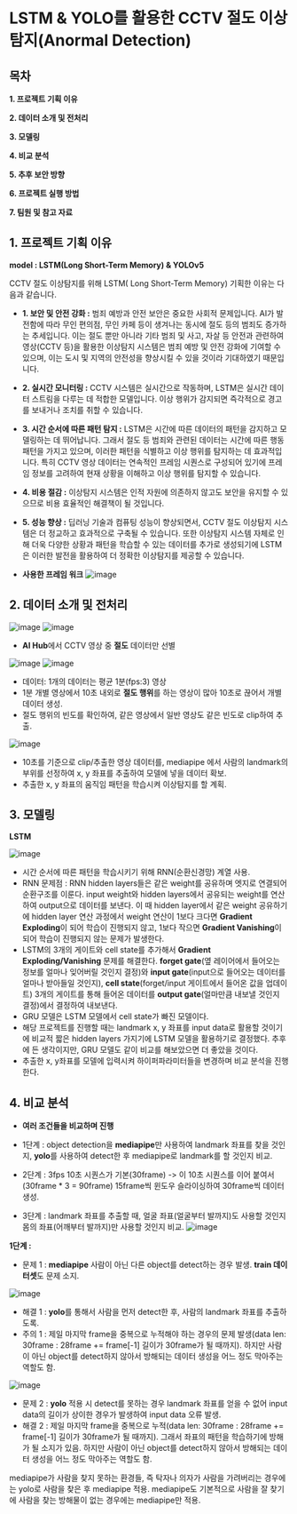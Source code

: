 # LSTM & YOLO를 활용한 CCTV 절도 이상탐지(Anormal Detection)

## 목차
  **1. 프로젝트 기획 이유**
  
  **2. 데이터 소개 및 전처리**
  
  **3. 모델링**
  
  **4. 비교 분석**
  
  **5. 추후 보안 방향**
  
  **6. 프로젝트 실행 방법**
  
  **7. 팀원 및 참고 자료**


## 1. 프로젝트 기획 이유
 **model : LSTM(Long Short-Term Memory) & YOLOv5**

CCTV 절도 이상탐지를 위해 LSTM( Long Short-Term Memory) 기획한 이유는 다음과 같습니다.
- **1. 보안 및 안전 강화 :** 범죄 예방과 안전 보안은 중요한 사회적 문제입니다. AI가 발전함에 따라 무인 편의점, 무인 카페 등이 생겨나는 동시에 절도 등의 범죄도 증가하는 추세입니다. 이는 절도 뿐만 아니라 기타 범죄 및 사고, 자살 등 안전과 관련하여 영상(CCTV 등)을 활용한 이상탐지 시스템은 범죄 예방 및 안전 강화에 기여할 수 있으며, 이는 도시 및 지역의 안전성을 향상시킬 수 있을 것이라 기대하였기 때문입니다.
- **2. 실시간 모니터링 :** CCTV 시스템은 실시간으로 작동하며, LSTM은 실시간 데이터 스트림을 다루는 데 적합한 모델입니다. 이상 행위가 감지되면 즉각적으로 경고를 보내거나 조치를 취할 수 있습니다.
- **3. 시간 순서에 따른 패턴 탐지 :** LSTM은 시간에 따른 데이터의 패턴을 감지하고 모델링하는 데 뛰어납니다. 그래서 절도 등 범죄와 관련된 데이터는 시간에 따른 행동 패턴을 가지고 있으며, 이러한 패턴을 식별하고 이상 행위를 탐지하는 데 효과적입니다. 특히 CCTV 영상 데이터는 연속적인 프레임 시퀀스로 구성되어 있기에 프레임 정보를 고려하여 현재 상황을 이해하고 이상 행위를 탐지할 수 있습니다.
- **4. 비용 절감 :** 이상탐지 시스템은 인적 자원에 의존하지 않고도 보안을 유지할 수 있으므로 비용 효율적인 해결책이 될 것입니다.
- **5. 성능 향상 :** 딥러닝 기술과 컴퓨팅 성능이 향상되면서, CCTV 절도 이상탐지 시스템은 더 정교하고 효과적으로 구축될 수 있습니다. 또한 이상탐지 시스템 자체로 인해 더욱 다양한 상황과 패턴을 학습할 수 있는 데이터를 추가로 생성되기에 LSTM은 이러한 발전을 활용하여 더 정확한 이상탐지를 제공할 수 있습니다.

- **사용한 프레임 워크**
![image](https://github.com/seonydg/LSTM-for-Anomaly-Detection/assets/85072322/16104792-fe1b-4d2e-ad11-e7cd435882af)


## 2. 데이터 소개 및 전처리

![image](https://github.com/seonydg/LSTM-for-Anomaly-Detection/assets/85072322/ee5128ae-f849-45c1-b718-9cf4bdb1e96b)
![image](https://github.com/seonydg/LSTM-for-Anomaly-Detection/assets/85072322/1753f0cf-4208-476d-a3d3-a7de279d4b40)
- **AI Hub**에서 CCTV 영상 중 **절도** 데이터만 선별

![image](https://github.com/seonydg/LSTM-for-Anomaly-Detection/assets/85072322/2dbbd5f7-4064-4450-a013-7f103edd859e)
![image](https://github.com/seonydg/LSTM-for-Anomaly-Detection/assets/85072322/401daead-259a-4780-830d-91720d73c8cd)

- 데이터: 1개의 데이터는 평균 1분(fps:3) 영상
- 1분 개별 영상에서 10초 내외로 **절도 행위**를 하는 영상이 많아 10초로 끊어서 개별 데이터 생성.
- 절도 행위의 빈도를 확인하여, 같은 영상에서 일반 영상도 같은 빈도로 clip하여 추출.

![image](https://github.com/seonydg/LSTM-for-Anomaly-Detection/assets/85072322/ce191e0b-bf6e-428b-a84c-1945c7e4d4f0)
- 10초를 기준으로 clip/추출한 영상 데이터를, mediapipe 에서 사람의 landmark의 부위를 선정하여 x, y 좌표를 추출하여 모델에 넣을 데이터 확보.
- 추출한 x, y 좌표의 움직임 패턴을 학습시켜 이상탐지를 할 계획.

## 3. 모델링

**LSTM**

![image](https://github.com/seonydg/LSTM-for-Anomaly-Detection/assets/85072322/725a71e5-8ac9-4c81-bd5a-6270fcc96bb1)

- 시간 순서에 따른 패턴을 학습시키기 위해 RNN(순환신경망) 계열 사용.
- RNN 문제점 : RNN hidden layers들은 같은 weight를 공유하며 엣지로 연결되어 순환구조를 이룬다. input weight와 hidden layers에서 공유되는 weight를 연산하여 output으로 데이터를 보낸다. 이 때 hidden layer에서 같은 weight 공유하기에 hidden layer 연산 과정에서 weight 연산이 1보다 크다면 **Gradient Exploding**이 되어 학습이 진행되지 않고, 1보다 작으면 **Gradient Vanishing**이 되어 학습이 진행되지 않는 문제가 발생한다.
- LSTM의 3개의 게이트와 cell state를 추가해서 **Gradient Exploding/Vanishing** 문제를 해결한다. **forget gate**(옆 레이어에서 들어오는 정보를 얼마나 잊어버릴 것인지 결정)와 **input gate**(input으로 들어오는 데이터를 얼마나 받아들일 것인지), **cell state**(forget/input 게이트에서 들어온 값을 업데이트) 3개의 게이트를 통해 들어온 데이터를 **output gate**(얼마만큼 내보낼 것인지 결정)에서 결정하여 내보낸다.
- GRU 모델은 LSTM 모델에서 cell state가 빠진 모델이다.
- 해당 프로젝트를 진행할 때는 landmark x, y 좌표를 input data로 활용할 것이기에 비교적 짧은 hidden layers 가지기에 LSTM 모델을 활용하기로 결정했다. 추후에 든 생각이지만, GRU 모델도 같이 비교를 해보았으면 더 좋았을 것이다.
- 추출한 x, y좌표를 모델에 입력시켜 하이퍼파라미터들을 변경하며 비교 분석을 진행한다.

## 4. 비교 분석

- **여러 조건들을 비교하며 진행**

- 1단계 :  object detection을 **mediapipe**만 사용하여 landmark 좌표를 찾을 것인지, **yolo**를 사용하여 detect한 후 mediapipe로 landmark를 할 것인지 비교.
- 2단계 : 3fps 10초 시퀀스가 기본(30frame) -> 이 10초 시퀀스를 이어 붙여서(30frame * 3 = 90frame) 15frame씩 윈도우 슬라이싱하여 30frame씩 데이터 생성.
- 3단계 : landmark 좌표를 추출할 때, 얼굴 좌표(얼굴부터 발까지)도 사용할 것인지 몸의 좌표(어깨부터 발까지)만 사용할 것인지 비교.
![image](https://github.com/seonydg/LSTM-for-Anomaly-Detection/assets/85072322/4404472a-6646-48c8-b56e-f7f5c634caeb)

**1단계 :**
- 문제 1 : **mediapipe** 사람이 아닌 다른 object를 detect하는 경우 발생. **train 데이터셋**도 문제 소지.
  
![image](https://github.com/seonydg/LSTM-for-Anomaly-Detection/assets/85072322/cbb42c7e-d3df-46c0-b8e6-b53329e714c0)


- 해결 1 : **yolo**를 통해서 사람을 먼저 detect한 후, 사람의 landmark 좌표를 추출하도록.
- 주의 1 :  제일 마지막 frame을 중복으로 누적해야 하는 경우의 문제 발생(data len: 30frame : 28frame += frame[-1] 길이가 30frame가 될 때까지). 하지만 사람이 아닌 object를 detect하지 않아서 방해되는 데이터 생성을 어느 정도 막아주는 역할도 함.

![image](https://github.com/seonydg/LSTM-for-Anomaly-Detection/assets/85072322/47ae22ce-3305-4c28-8c29-f7f9cdd7f086)

- 문제 2 : **yolo** 적용 시 detect를 못하는 경우 landmark 좌표를 얻을 수 없어 input data의 길이가 상이한 경우가 발생하여 input data 오류 발생.
- 해결 2 : 제일 마지막 frame을 중복으로 누적(data len: 30frame : 28frame += frame[-1] 길이가 30frame가 될 때까지). 그래서 좌표의 패턴을 학습하기에 방해가 될 소지가 있음. 하지만 사람이 아닌 object를 detect하지 않아서 방해되는 데이터 생성을 어느 정도 막아주는 역할도 함.

mediapipe가 사람을 찾지 못하는 환경들, 즉 탁자나 의자가 사람을 가려버리는 경우에는 yolo로 사람을 찾은 후 mediapipe 적용.
mediapipe도 기본적으로 사람을 잘 찾기에 사람을 찾는 방해물이 없는 경우에는 mediapipe만 적용.




























